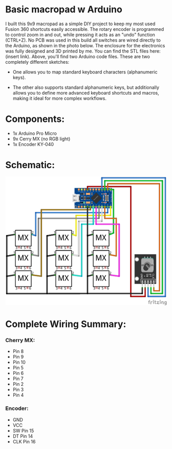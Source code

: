# Basic macropad w Arduino
I built this 9x9 macropad as a simple DIY project to keep my most used Fusion 360 shortcuts easily accessible. The rotary encoder is programmed to control zoom in and out, while pressing it acts as an "undo" function (CTRL+Z).
No PCB was used in this build all switches are wired directly to the Arduino, as shown in the photo below. The enclosure for the electronics was fully designed and 3D printed by me. You can find the STL files here: (insert link).
Above, you'll find two Arduino code files. These are two completely different sketches:
- One allows you to map standard keyboard characters (alphanumeric keys).

- The other also supports standard alphanumeric keys, but additionally allows you to define more advanced keyboard shortcuts and macros, making it ideal for more complex workflows.

# Components:
- 1x Arduino Pro Micro
- 9x Cerry MX (no RGB light)
- 1x Encoder KY-040

# Schematic:
![Schema del Macropad](Schematic.jpg)

# Complete Wiring Summary:

### Cherry MX:
- Pin 8
- Pin 9
- Pin 10
- Pin 5
- Pin 6
- Pin 7
- Pin 2
- Pin 3
- Pin 4

### Encoder:
- GND
- VCC
- SW Pin 15
- DT Pin 14
- CLK Pin 16
